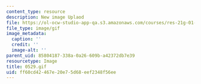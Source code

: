 ```yaml
---
content_type: resource
description: New image Uplaod
file: https://ol-ocw-studio-app-qa.s3.amazonaws.com/courses/res-21g-01-kana-spring-2010/ff60cd42467e20e75d68eef2348f56ee_0529.gif
file_type: image/gif
image_metadata:
  caption: ''
  credit: ''
  image-alt: ''
parent_uid: 85804187-338a-0a26-609b-a42372db7e39
resourcetype: Image
title: 0529.gif
uid: ff60cd42-467e-20e7-5d68-eef2348f56ee
---
```

